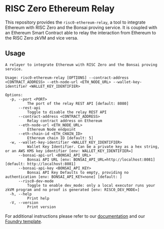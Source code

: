 # RISC Zero Ethereum Relay

This repository provides the `risc0-ethereum-relay`, a tool to integrate Ethereum with RISC Zero and the Bonsai proving service.
It is coupled with an Ethereum Smart Contract able to relay the interaction from Ethereum to the RISC Zero zkVM and vice versa.

## Usage

```console
A relayer to integrate Ethereum with RISC Zero and the Bonsai proving service.

Usage: risc0-ethereum-relay [OPTIONS] --contract-address <CONTRACT_ADDRESS> --eth-node-url <ETH_NODE_URL> --wallet-key-identifier <WALLET_KEY_IDENTIFIER>

Options:
  -p, --port <PORT>
          The port of the relay REST API [default: 8080]
      --rest-api
          Toggle to disable the relay REST API
      --contract-address <CONTRACT_ADDRESS>
          Relay contract address on Ethereum
      --eth-node-url <ETH_NODE_URL>
          Ethereum Node endpoint
      --eth-chain-id <ETH_CHAIN_ID>
          Ethereum chain ID [default: 5]
  -w, --wallet-key-identifier <WALLET_KEY_IDENTIFIER>
          Wallet Key Identifier. Can be a private key as a hex string, or an AWS KMS key identifier [env: WALLET_KEY_IDENTIFIER=]
      --bonsai-api-url <BONSAI_API_URL>
          Bonsai API URL [env: BONSAI_API_URL=http://localhost:8081] [default: http://localhost:8081]
      --bonsai-api-key <BONSAI_API_KEY>
          Bonsai API Key Defaults to empty, providing no authentication [env: BONSAI_API_KEY=none] [default: ]
      --risc0-dev-mode
          Toggle to enable dev_mode: only a local executor runs your zkVM program and no proof is generated [env: RISC0_DEV_MODE=]
  -h, --help
          Print help
  -V, --version
          Print version
```

For additional instructions please refer to our [documentation] and our [Foundry template].

[documentation]: https://dev.risczero.com/api/bonsai/bonsai-on-eth
[Foundry template]: https://github.com/risc0/bonsai-foundry-template
